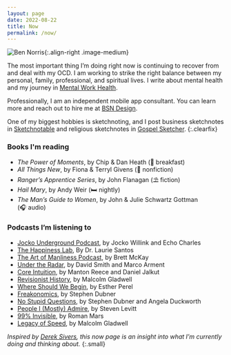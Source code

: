 ```yaml
---
layout: page
date: 2022-08-22
title: Now
permalink: /now/
---
```


![Ben Norris](https://media.bennorris.com/images/ben-norris-2021-light.jpg){:.align-right .image-medium}

The most important thing I’m doing right now is continuing to recover from and deal with my OCD. I am working to strike the right balance between my personal, family, professional, and spiritual lives. I write about mental health and my journey in [Mental Work Health](/mental-work-health/).

Professionally, I am an independent mobile app consultant. You can learn more and reach out to hire me at [BSN Design](https://bsn.design).

One of my biggest hobbies is sketchnoting, and I post business sketchnotes in [Sketchnotable](/sketchnotable/) and religious sketchnotes in [Gospel Sketcher](/gospel-sketcher/).
{:.clearfix}


### Books I'm reading

- _The Power of Moments_, by Chip & Dan Heath (🥣&nbsp;breakfast)
- _All Things New_, by Fiona & Terryl Givens (💭&nbsp;nonfiction)
- _Ranger’s Apprentice Series_, by John Flanagan (⛱️&nbsp;fiction)
- _Hail Mary_, by Andy Weir (🛏️&nbsp;nightly)
- _The Man’s Guide to Women_, by John & Julie Schwartz Gottman (🎧&nbsp;audio)


### Podcasts I’m listening to

- [Jocko Underground Podcast](https://jockounderground.com), by Jocko Willink and Echo Charles
- [The Happiness Lab](https://www.pushkin.fm/show/the-happiness-lab-with-dr-laurie-santos/), By Dr. Laurie Santos
- [The Art of Manliness Podcast](https://www.artofmanliness.com/podcast/), by Brett McKay
- [Under the Radar](https://www.relay.fm/radar), by David Smith and Marco Arment
- [Core Intuition](https://coreint.org/), by Manton Reece and Daniel Jalkut
- [Revisionist History](https://revisionisthistory.com/), by Malcolm Gladwell
- [Where Should We Begin](https://whereshouldwebegin.estherperel.com/), by Esther Perel
- [Freakonomics](https://freakonomics.com/), by Stephen Dubner
- [No Stupid Questions](https://freakonomics.com/nsq/), by Stephen Dubner and Angela Duckworth
- [People I (Mostly) Admire](https://freakonomics.com/series/people-i-mostly-admire/), by Steven Levitt
- [99% Invisible](https://99percentinvisible.org/), by Roman Mars
- [Legacy of Speed](https://www.pushkin.fm/podcasts/legacy-of-speed), by Malcolm Gladwell


*Inspired by [Derek Sivers](https://nownownow.com/about), this now page is an insight into what I’m currently doing and thinking about.*
{:.small}
